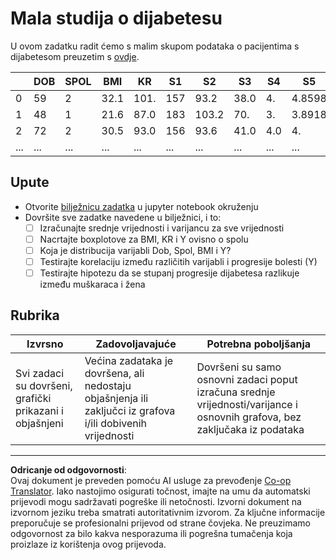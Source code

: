 <!--
CO_OP_TRANSLATOR_METADATA:
{
  "original_hash": "01d1b493e8b51a6ebb42524f6b1bcfff",
  "translation_date": "2025-08-30T19:26:15+00:00",
  "source_file": "1-Introduction/04-stats-and-probability/assignment.md",
  "language_code": "hr"
}
-->
# Mala studija o dijabetesu

U ovom zadatku radit ćemo s malim skupom podataka o pacijentima s dijabetesom preuzetim s [ovdje](https://www4.stat.ncsu.edu/~boos/var.select/diabetes.html).

|   | DOB | SPOL | BMI | KR | S1 | S2 | S3 | S4 | S5 | S6 | Y  |
|---|-----|------|-----|----|----|----|----|----|----|----|----|
| 0 | 59  | 2    | 32.1| 101.| 157| 93.2| 38.0| 4. | 4.8598| 87 | 151 |
| 1 | 48  | 1    | 21.6| 87.0| 183| 103.2| 70. | 3. | 3.8918| 69 | 75  |
| 2 | 72  | 2    | 30.5| 93.0| 156| 93.6| 41.0| 4.0| 4.     | 85 | 141 |
| ... | ... | ...  | ... | ... | ...| ... | ... | ...| ...   | ...| ... |

## Upute

* Otvorite [bilježnicu zadatka](assignment.ipynb) u jupyter notebook okruženju
* Dovršite sve zadatke navedene u bilježnici, i to:
   * [ ] Izračunajte srednje vrijednosti i varijancu za sve vrijednosti
   * [ ] Nacrtajte boxplotove za BMI, KR i Y ovisno o spolu
   * [ ] Koja je distribucija varijabli Dob, Spol, BMI i Y?
   * [ ] Testirajte korelaciju između različitih varijabli i progresije bolesti (Y)
   * [ ] Testirajte hipotezu da se stupanj progresije dijabetesa razlikuje između muškaraca i žena

## Rubrika

Izvrsno | Zadovoljavajuće | Potrebna poboljšanja
--- | --- | -- |
Svi zadaci su dovršeni, grafički prikazani i objašnjeni | Većina zadataka je dovršena, ali nedostaju objašnjenja ili zaključci iz grafova i/ili dobivenih vrijednosti | Dovršeni su samo osnovni zadaci poput izračuna srednje vrijednosti/varijance i osnovnih grafova, bez zaključaka iz podataka

---

**Odricanje od odgovornosti**:  
Ovaj dokument je preveden pomoću AI usluge za prevođenje [Co-op Translator](https://github.com/Azure/co-op-translator). Iako nastojimo osigurati točnost, imajte na umu da automatski prijevodi mogu sadržavati pogreške ili netočnosti. Izvorni dokument na izvornom jeziku treba smatrati autoritativnim izvorom. Za ključne informacije preporučuje se profesionalni prijevod od strane čovjeka. Ne preuzimamo odgovornost za bilo kakva nesporazuma ili pogrešna tumačenja koja proizlaze iz korištenja ovog prijevoda.
